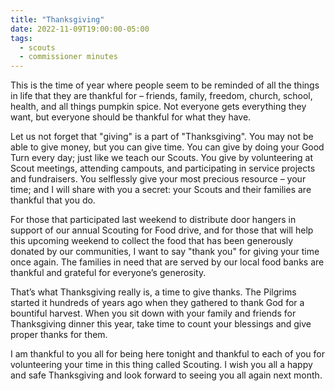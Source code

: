 ```yaml
---
title: "Thanksgiving"
date: 2022-11-09T19:00:00-05:00
tags:
  - scouts
  - commissioner minutes
---
```


This is the time of year where people seem to be reminded of all the things in life that they are thankful for – friends, family, freedom, church, school, health, and all things pumpkin spice. Not everyone gets everything they want, but everyone should be thankful for what they have.

Let us not forget that "giving" is a part of "Thanksgiving". You may not be able to give money, but you can give time. You can give by doing your Good Turn every day; just like we teach our Scouts. You give by volunteering at Scout meetings, attending campouts, and participating in service projects and fundraisers. You selflessly give your most precious resource – your time; and I will share with you a secret: your Scouts and their families are thankful that you do.

For those that participated last weekend to distribute door hangers in support of our annual Scouting for Food drive, and for those that will help this upcoming weekend to collect the food that has been generously donated by our communities, I want to say "thank you" for giving your time once again. The families in need that are served by our local food banks are thankful and grateful for everyone’s generosity.

That’s what Thanksgiving really is, a time to give thanks. The Pilgrims started it hundreds of years ago when they gathered to thank God for a bountiful harvest. When you sit down with your family and friends for Thanksgiving dinner this year, take time to count your blessings and give proper thanks for them.

I am thankful to you all for being here tonight and thankful to each of you for volunteering your time in this thing called Scouting. I wish you all a happy and safe Thanksgiving and look forward to seeing you all again next month.
